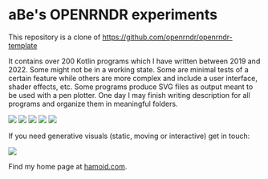 # aBe's OPENRNDR experiments

This repository is a clone of https://github.com/openrndr/openrndr-template

It contains over 200 Kotlin programs which I have written between 2019 and 2022. 
Some might not be in a working state.
Some are minimal tests of a certain feature while others are more
complex and include a user interface, shader effects, etc. Some programs produce SVG
files as output meant to be used with a pen plotter. One day I may finish
writing description for all programs and organize them in meaningful folders.

![](https://aws1.discourse-cdn.com/free1/uploads/openrndr/optimized/1X/24dc7193b6c689ec87a4dbf968f516bcf1e6cfee_2_500x500.jpeg)
![](https://aws1.discourse-cdn.com/free1/uploads/openrndr/optimized/1X/c3858d7b80271e461868d2077421d99278db139a_2_690x388.jpeg)
![](https://aws1.discourse-cdn.com/free1/uploads/openrndr/optimized/1X/b944f73f16438344764a9ba8bc0349d49c611bf7_2_500x500.png)
![](https://aws1.discourse-cdn.com/free1/uploads/openrndr/optimized/1X/17f98aa84caf7213be6484292e96294564008b74_2_500x500.jpeg)
![](https://aws1.discourse-cdn.com/free1/uploads/openrndr/optimized/1X/8d9fc67d9851889c56a22ed5379d210009321586_2_500x500.jpeg)

If you need generative visuals (static, moving or interactive) get in touch:

![](https://hamoid.com/static/i/addr.png)

Find my home page at [hamoid.com](https://hamoid.com).
